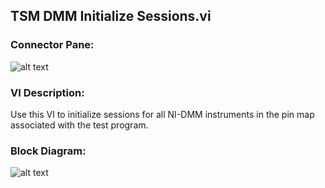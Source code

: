 ## **TSM DMM Initialize Sessions.vi**
### Connector Pane:
![alt text](/images/Instrument%20Control/DMM/TSM%20DMM%20Initialize%20Sessions.vic.png "TSM DMM Initialize Sessions.vi connector pane")

### VI Description:
Use this VI to initialize sessions for all NI-DMM instruments in the pin map associated with the test program. 

### Block Diagram:
![alt text](/images/Instrument%20Control/DMM/TSM%20DMM%20Initialize%20Sessions.vid.png "TSM DMM Initialize Sessions.vi block diagram")
